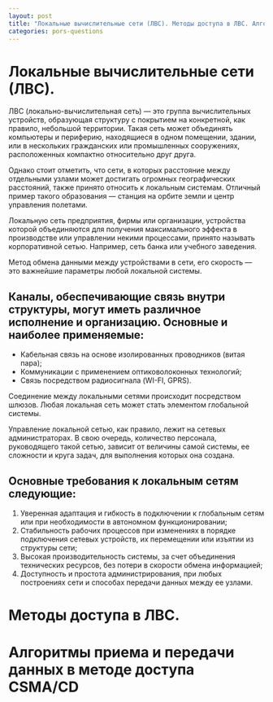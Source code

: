 ```yaml
---
layout: post
title: "Локальные вычислительные сети (ЛВС). Методы доступа в ЛВС. Алгоритмы приема и передачи данных в методе доступа CSMA/CD"
categories: pors-questions
---
```


# Локальные вычислительные сети (ЛВС). 

ЛВС (локально-вычислительная сеть) — это группа вычислительных устройств, образующая структуру с покрытием на конкретной, как правило, небольшой территории. Такая сеть может объединять компьютеры и периферию, находящиеся в одном помещении, здании, или в нескольких гражданских или промышленных сооружениях, расположенных компактно относительно друг друга.

Однако стоит отметить, что сети, в которых расстояние между отдельными узлами может достигать огромных географических расстояний, также принято относить к локальным системам. Отличный пример такого образования — станция на орбите земли и центр управления полетами.

Локальную сеть предприятия, фирмы или организации, устройства которой объединяются для получения максимального эффекта в производстве или управлении некими процессами, принято называть корпоративной сетью. Например, сеть банка или учебного заведения.

Метод обмена данными между устройствами в сети, его скорость — это важнейшие параметры любой локальной системы.

## Каналы, обеспечивающие связь внутри структуры, могут иметь различное исполнение и организацию. Основные и наиболее применяемые:

- Кабельная связь на основе изолированных проводников (витая пара);
- Коммуникации с применением оптиковолоконных технологий;
- Связь посредством радиосигнала (WI-FI, GPRS).

Соединение между локальными сетями происходит посредством шлюзов. Любая локальная сеть может стать элементом глобальной системы.

Управление локальной сетью, как правило, лежит на сетевых администраторах. В свою очередь, количество персонала, руководящего такой сетью, зависит от величины самой системы, ее сложности и круга задач, для выполнения которых она создана.

## Основные требования к локальным сетям следующие:

1. Уверенная адаптация и гибкость в подключении к глобальным сетям или при необходимости в автономном функционировании;
2. Стабильность рабочих процессов при изменениях в порядке подключения сетевых устройств, их перемещении или изъятии из структуры сети;
3. Высокая производительность системы, за счет объединения технических ресурсов, без потери в скорости обмена информацией;
4. Доступность и простота администрирования, при любых построениях сети и способах передачи данных между ее узлами.

# Методы доступа в ЛВС. 

# Алгоритмы приема и передачи данных в методе доступа CSMA/CD
